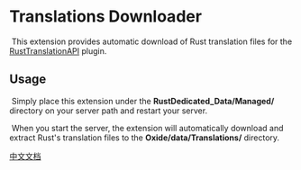 # Translations Downloader
​	This extension provides automatic download of Rust translation files for the [RustTranslationAPI](https://github.com/Ailtop/OxidePlugins/blob/master/Published/RustTranslationAPI/RustTranslationAPI.cs) plugin.

## Usage

​	Simply place this extension under the **RustDedicated_Data/Managed/** directory on your server path and restart your server.

​	When you start the server, the extension will automatically download and extract Rust's translation files to the **Oxide/data/Translations/** directory.



[中文文档](./README.zh-CN.md)
